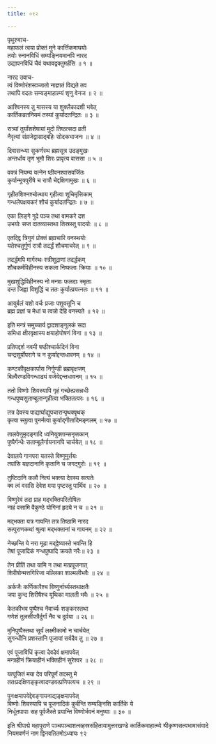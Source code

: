 ```yaml
---
title: ०९२

---
```

पृथुरुवाच-  
महाफलं त्वया प्रोक्तं मुने कार्त्तिकमाघयोः  
तयोः स्नानविधिं सम्यङ्नियमानपि नारद  
उद्यापनविधिं चैवं यथावद्वक्तुमर्हसि ॥ १ ॥


नारद उवाच-  
त्वं विष्णोरंशसञ्जातो नाज्ञातं विद्यते तव  
तथापि वदतः सम्यङ्माहात्म्यं शृणु वेनज ॥ २ ॥


आश्विनस्य तु मासस्य या शुक्लैकादशी भवेत्  
कार्तिकव्रतनियमं तस्यां कुर्यादतन्द्रितः ॥ ३ ॥


रात्र्यां तुर्यांशशेषायां मुदो तिष्ठत्सदा व्रती  
नैरृत्यां संव्रजेद्वासाद्बहिः सोदकभाजनः ॥ ४ ॥


दिवासन्ध्या सुकर्णस्थ ब्रह्मसूत्र उदङ्मुखः  
अन्तर्धाय तृणं भूमौ शिरः प्रावृत्य वाससा ॥ ५ ॥


वक्त्रं नियम्य यत्नेन ष्ठीवनश्वासवर्जितः  
कुर्यान्मूत्रपुरीषे च रात्रौ चेद्दक्षिणामुखः ॥ ६ ॥


गृहीतशिश्नश्चोत्थाय गृहीत्वा शुचिमृत्तिकाम्  
गन्धलेपक्षयकरं शौचं कुर्यादतन्द्रितः ॥ ७ ॥


एका लिङ्गे गुदे पञ्च तथा वामकरे दश  
उभयोः सप्त दातव्यास्तथा तिस्रस्तु पादयोः ॥ ८ ॥


एतद्द्वि त्रिगुणं प्रोक्तं ब्रह्मचारि वनस्थयोः  
यतेश्चतुर्गुणं रात्रौ तदर्द्धं शौचमाचरेत् ॥ ९ ॥


तदर्द्धमपि मार्गस्थः स्त्रीशूद्राणां तदर्द्धकम्  
शौचकर्मविहीनस्य सकला निष्फलाः क्रियाः ॥ १० ॥


मुखशुद्धिविहीनस्य नो मन्त्राः फलदाः स्मृताः  
दन्त जिह्वा विशुद्धिं च ततः कुर्यात्प्रयत्नतः ॥ ११ ॥


आयुर्बलं यशो वर्चः प्रजाः पशुवसूनि च  
ब्रह्म प्रज्ञां च मेधां च त्वन्नो देहि वनस्पते ॥ १२ ॥


इति मन्त्रं समुच्चार्य द्वादशाङ्गुलकं सदा  
समिधा क्षीरवृक्षास्य क्षयाहोपोषणं विना ॥ १३ ॥


प्रतिपद्दर्श नवमी षष्ठीश्चार्कदिनं विना  
चन्द्रसूर्योपरागे च न कुर्याद्दन्तधावनम् ॥ १४ ॥


कण्टकीवृक्षकार्पास निर्गुण्डी ब्रह्मवृक्षजम्  
बिल्वैरण्डविगन्धाढ्यं वर्जयेद्दन्तधावनम् ॥ १५ ॥


ततो विष्णोः शिवस्यापि गृहं गच्छेत्प्रसन्नधीः  
गन्धपुष्पसुताम्बूलान्गृहीत्वा भक्तितत्परः ॥ १६ ॥


तत्र देवस्य पाद्यार्घाद्युपचारान्पृथक्पृथक्  
कृत्वा स्तुत्वा पुनर्नत्वा कुर्याद्गीतादिमङ्गलम् ॥ १७ ॥


तालवेणुमृदङ्गादि ध्वनियुक्तान्सनृत्तकान्  
पुष्पैर्गन्धैः सताम्बूलैर्गायनानपि चार्चयेत् ॥ १८ ॥


देवालये गानपरा यतस्ते विष्णुमूर्त्तयः  
तपांसि यज्ञदानानि कृतानि च जगद्गुरोः ॥ १९ ॥


तुष्टिदानि कलौ नित्यं भक्त्या देवस्य सत्पतेः  
क्व त्वं वससि देवेश मया पृष्टस्तु पार्थिव ॥ २० ॥


विष्णुरेवं तदा प्राह मद्भक्तिपरितोषितः  
नाहं वसामि वैकुण्ठे योगिनां हृदये न च ॥ २१ ॥


मद्भक्ता यत्र गायन्ति तत्र तिष्ठामि नारद  
सत्पुराणकथां श्रुत्वा मद्भक्तानां च गायनम् ॥ २२ ॥


नेच्छन्ति ये नरा मूढा मद्द्वेष्यास्ते भवन्ति हि  
तेषां पूजादिकं गन्धपुष्पादि क्रयते नरैः॥ २३ ॥


तेन प्रीतिं तथा यामि न तथा मत्प्रपूजनात्  
शिरीषोन्मत्तगिरिजा मल्लिका शाल्मलीभवैः ॥ २४ ॥


अर्कजैः कर्णिकारैश्च विष्णुर्नार्च्यस्तथाक्षतैः  
जपा कुन्द शिरीषैश्च यूथिका मालती भवैः ॥ २५ ॥


केतकीभव पुष्पैश्च नैवार्च्यः शङ्करस्तथा  
गणेशं तुलसीपत्रैर्दुर्गां नैव च दूर्वया ॥ २६ ॥


मुनिपुष्पैस्तथा सूर्यं लक्ष्मीकामो न चार्चयेत्  
सुगन्धीनि प्रशस्तानि पूजायां सर्वदैव तु ॥ २७ ॥


एवं पूजाविधिं कृत्वा देवदेवं क्षमापयेत्  
मन्त्रहीनं क्रियाहीनं भक्तिहीनं सुरेश्वर ॥ २८ ॥


यत्पूजितं मया देव परिपूर्णं तदस्तु मे  
ततःप्रदक्षिणङ्कृत्वादण्डवत्प्रणिपत्यच ॥ २९ ॥


पुनःक्षमापयेद्देवङ्गायनाद्यङ्क्षमापयेत्  
विष्णोः शिवस्यापि च पूजनादिकं कुर्वन्ति सम्यङ्निशि कार्तिके ये  
निर्धूतपापाः सह पूर्वजैस्ते प्रयान्ति विष्णोर्भवनं मनुष्याः ॥ ३० ॥


इति श्रीपाद्मे महापुराणे पञ्चपञ्चाशत्सहस्रसंहितायामुत्तरखण्डे कार्तिकमाहात्म्ये श्रीकृष्णसत्यभामासंवादे नियमवर्णनं नाम द्विनवतितमोऽध्यायः ९२